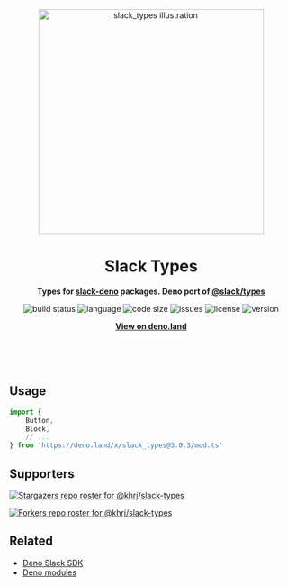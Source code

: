 <div align="center">
    <img src="assets/logo.svg" width="400" height="400" alt="slack_types illustration">
    <h1>Slack Types</h1>
    <p>
        <b>Types for <a href="https://github.com/slack-deno">slack-deno</a> packages. Deno port of <a href="https://www.npmjs.com/package/@slack/types">@slack/types</a></b>
    </p>
    <p>
        <img alt="build status" src="https://img.shields.io/github/workflow/status/khrj/slack-types/Deno?label=checks" >
        <img alt="language" src="https://img.shields.io/github/languages/top/khrj/slack-types" >
        <img alt="code size" src="https://img.shields.io/github/languages/code-size/khrj/slack-types">
        <img alt="issues" src="https://img.shields.io/github/issues/khrj/slack-types" >
        <img alt="license" src="https://img.shields.io/github/license/khrj/slack-types">
        <img alt="version" src="https://img.shields.io/github/v/release/khrj/slack-types">
    </p>
    <p>
        <b><a href="https://deno.land/x/slack_types">View on deno.land</a></b>
    </p>
    <br>
    <br>
    <br>
</div>

## Usage

```ts
import {
    Button, 
    Block,
    // ...
} from 'https://deno.land/x/slack_types@3.0.3/mod.ts'
```

## Supporters

[![Stargazers repo roster for @khrj/slack-types](https://reporoster.com/stars/khrj/slack-types)](https://github.com/khrj/slack-types/stargazers)

[![Forkers repo roster for @khrj/slack-types](https://reporoster.com/forks/khrj/slack-types)](https://github.com/khrj/slack-types/network/members)

## Related

- [Deno Slack SDK](https://github.com/slack-deno/deno-slack-sdk)
- [Deno modules](https://github.com/khrj/deno-modules)

